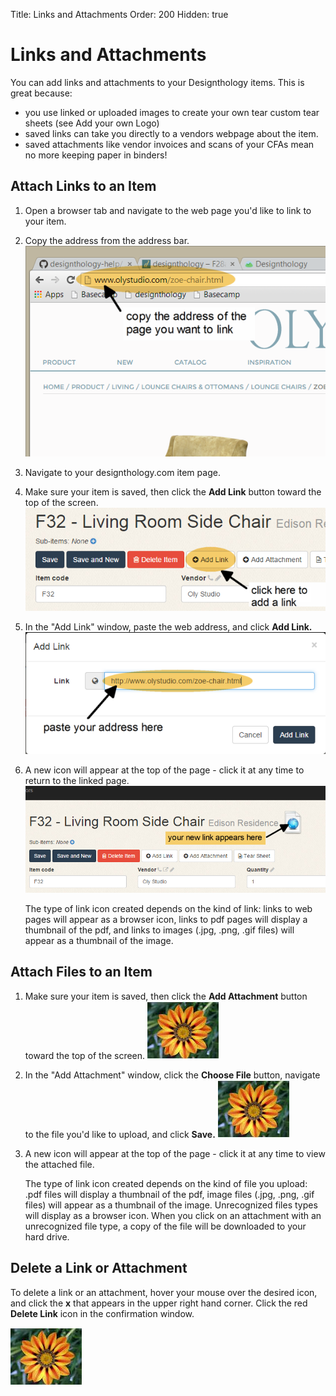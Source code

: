 Title: Links and Attachments
Order: 200
Hidden: true

# Links and Attachments

You can add links and attachments to your Designthology items. This is great because:  
- you use linked or uploaded images to create your own tear custom tear sheets (see Add your own Logo)  
- saved links can take you directly to a vendors webpage about the item.   
- saved attachments like vendor invoices and scans of your CFAs mean no more keeping paper in binders!

## Attach Links to an Item

1. Open a browser tab and navigate to the web page you'd like to link to your item.  

2. Copy the address from the address bar.   
![](link-address.png)

3. Navigate to your designthology.com item page.

4. Make sure your item is saved, then click the **Add Link** button toward the top of the screen.  
![](add-link.png)  
 
5. In the "Add Link" window, paste the web address, and click **Add Link.**  
![](add-link2.png)  

6. A new icon will appear at the top of the page - click it at any time to return to the linked page.
![](new-link-icon.png)

    The type of link icon created depends on the kind of link: links to web pages will appear as a browser icon, links to pdf pages will display a thumbnail of the pdf, and links to images (.jpg, .png, .gif files) will appear as a thumbnail of the image.

## Attach Files to an Item
1. Make sure your item is saved, then click the **Add Attachment** button toward the top of the screen.
![](flower.JPG "image of add attachment button")
2. In the "Add Attachment" window, click the **Choose File** button, navigate to the file you'd like to upload, and click **Save.**
![](flower.JPG "image of add attachment window")
3. A new icon will appear at the top of the page - click it at any time to view the attached file.

    The type of link icon created depends on the kind of file you upload: .pdf files will display a thumbnail of the pdf, image files (.jpg, .png, .gif files) will appear as a thumbnail of the image. Unrecognized files types will display as a browser icon. When you click on an attachment with an unrecognized file type, a copy of the file will be downloaded to your hard drive.

## Delete a Link or Attachment
To delete a link or an attachment, hover your mouse over the desired icon, and click the **x** that appears in the upper right hand corner. Click the red **Delete Link** icon in the confirmation window.

![](flower.JPG "image of thumbnail, mouse hovering and red X")
